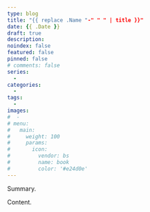 ```yaml
---
type: blog
title: "{{ replace .Name "-" " " | title }}"
date: {{ .Date }}
draft: true
description: 
noindex: false
featured: false
pinned: false
# comments: false
series:
  - 
categories:
  - 
tags:
  - 
images:
#  - 
# menu:
#   main:
#     weight: 100
#     params:
#       icon:
#         vendor: bs
#         name: book
#         color: '#e24d0e'
---
```


Summary.

<!--more-->

Content.
